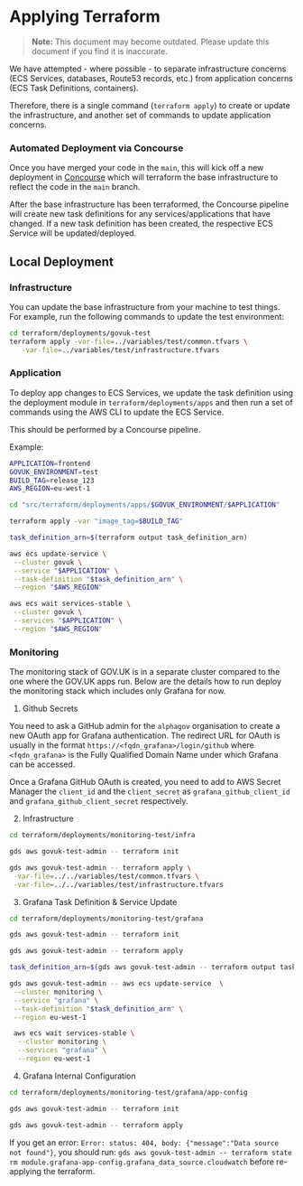 # Applying Terraform

> **Note:** This document may become outdated. Please update this document
if you find it is inaccurate.

We have attempted - where possible - to separate infrastructure concerns
(ECS Services, databases, Route53 records, etc.) from application concerns
(ECS Task Definitions, containers).

Therefore, there is a single command (`terraform apply`) to create or update the
infrastructure, and another set of commands to update application concerns.

### Automated Deployment via Concourse

Once you have merged your code in the `main`, this will kick off a new deployment
in [Concourse](https://cd.gds-reliability.engineering/teams/govuk-tools/pipelines/deploy-apps-test)
which will terraform the base infrastructure to reflect the code in the `main` branch.

After the base infrastructure has been terraformed, the Concourse pipeline will create new task definitions
for any services/applications that have changed. If a new task definition has been created, the respective
ECS Service will be updated/deployed.

## Local Deployment

### Infrastructure

You can update the base infrastructure from your machine to test things.
For example, run the following commands to update the test environment:

```sh
cd terraform/deployments/govuk-test
terraform apply -var-file=../variables/test/common.tfvars \
   -var-file=../variables/test/infrastructure.tfvars
```

### Application

To deploy app changes to ECS Services, we update the task definition using
the deployment module in `terraform/deployments/apps` and then run a
set of commands using the AWS CLI to update the ECS Service.

This should be performed by a Concourse pipeline.

Example:

```sh
APPLICATION=frontend
GOVUK_ENVIRONMENT=test
BUILD_TAG=release_123
AWS_REGION=eu-west-1

cd "src/terraform/deployments/apps/$GOVUK_ENVIRONMENT/$APPLICATION"

terraform apply -var "image_tag=$BUILD_TAG"

task_definition_arn=$(terraform output task_definition_arn)

aws ecs update-service \
 --cluster govuk \
 --service "$APPLICATION" \
 --task-definition "$task_definition_arn" \
 --region "$AWS_REGION"

aws ecs wait services-stable \
 --cluster govuk \
 --services "$APPLICATION" \
 --region "$AWS_REGION"
```

### Monitoring

The monitoring stack of GOV.UK is in a separate cluster compared to the one where
the GOV.UK apps run. Below are the details how to run deploy the monitoring stack
which includes only Grafana for now.

1. Github Secrets

You need to ask a GitHub admin for the `alphagov` organisation to create a new
OAuth app for Grafana authentication. The redirect URL for OAuth is usually in
the format `https://<fqdn_grafana>/login/github` where `<fqdn_grafana>` is the
Fully Qualified Domain Name under which Grafana can be accessed.

Once a Grafana GitHub OAuth is created, you need to add to AWS Secret Manager
the `client_id` and the `client_secret` as `grafana_github_client_id` and
`grafana_github_client_secret` respectively.

2. Infrastructure

```sh
cd terraform/deployments/monitoring-test/infra

gds aws govuk-test-admin -- terraform init

gds aws govuk-test-admin -- terraform apply \
 -var-file=../../variables/test/common.tfvars \
 -var-file=../../variables/test/infrastructure.tfvars
```

3. Grafana Task Definition & Service Update

```sh
cd terraform/deployments/monitoring-test/grafana

gds aws govuk-test-admin -- terraform init

gds aws govuk-test-admin -- terraform apply

task_definition_arn=$(gds aws govuk-test-admin -- terraform output task_definition_arn)

gds aws govuk-test-admin -- aws ecs update-service  \
 --cluster monitoring \
 --service "grafana" \
 --task-definition "$task_definition_arn" \
 --region eu-west-1

 aws ecs wait services-stable \
  --cluster monitoring \
  --services "grafana" \
  --region eu-west-1
```

4. Grafana Internal Configuration

```sh
cd terraform/deployments/monitoring-test/grafana/app-config

gds aws govuk-test-admin -- terraform init

gds aws govuk-test-admin -- terraform apply
```

If you get an error: `Error: status: 404, body: {"message":"Data source not found"}`,
you should run: `gds aws govuk-test-admin -- terraform state rm module.grafana-app-config.grafana_data_source.cloudwatch` before re-applying the terraform.
